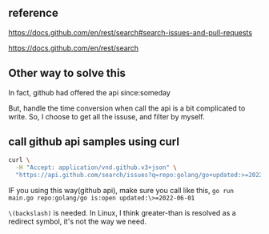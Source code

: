 ## reference
https://docs.github.com/en/rest/search#search-issues-and-pull-requests

https://docs.github.com/en/rest/search

## Other way to solve this
In fact, github had offered the api since:someday

But, handle the time conversion when call the api is a bit complicated to write.
So, I choose to get all the issuse, and filter by myself.

## call github api samples using curl
```bash
curl \
  -H "Accept: application/vnd.github.v3+json" \
  "https://api.github.com/search/issues?q=repo:golang/go+updated:>=2022-06-01"
```

IF you using this way(github api), make sure you call like this,
`go run main.go repo:golang/go is:open updated:\>=2022-06-01`

`\(backslash)` is needed. In Linux, I think greater-than is resolved as a redirect symbol, it's not the way we need.